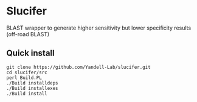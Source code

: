 # Slucifer
BLAST wrapper to generate higher sensitivity but lower specificity results (off-road BLAST)

## Quick install
```
git clone https://github.com/Yandell-Lab/slucifer.git
cd slucifer/src
perl Build.PL
./Build installdeps
./Build installexes
./Build install
```
